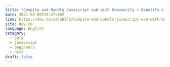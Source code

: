 ```yaml
---
title: "Compile and Bundle Javascript es6 with Browserify + Babelify + Gulp"
date: 2021-03-05T15:37:06Z
link: https://dev.to/sarah27h/compile-and-bundle-javascript-es6-with-browserify-babelify-gulp-59e8?utm_medium=RSS&utm_source=news.12bit.vn
site: dev.to
language: English
category:
  - gulp
  - javascript
  - beginners
  - html
draft: false
---
```

